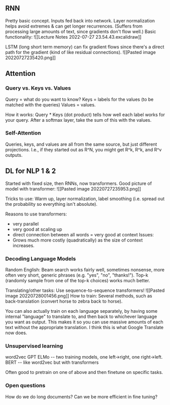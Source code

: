 ## RNN
Pretty basic concept.  Inputs fed back into network.  Layer normalization helps avoid extremes & can get longer recurrences.  (Suffers from processing large amounts of text, since gradients don't flow well.)  Basic functionality:
![[Lecture Notes 2022-07-27 23.54.43.excalidraw]]


LSTM (long short term memory) can fix gradient flows since there's a direct path for the gradient (kind of like residual connections).
![[Pasted image 20220727235420.png]]


## Attention
### Query vs. Keys vs. Values
Query = what do you want to know?
Keys = labels for the values (to be matched with the queries)
Values = values.

How it works:  Query * Keys (dot product) tells how well each label works for your query.  After a softmax layer, take the sum of this with the values.

### Self-Attention
Queries, keys, and values are all from the same source, but just different projections.  I.e., if they started out as R^N, you might get R^k, R^k, and R^v outputs.

## DL for NLP 1 & 2
Started with fixed size, then RNNs, now transformers.  Good picture of model with transformer:
![[Pasted image 20220727235953.png]]

Tricks to use:
Warm up, layer normalization, label smoothing (i.e. spread out the probability so everything isn't absolute).

Reasons to use transformers:
* very parallel
* very good at scaling up
* direct connection between all words = very good at context
Issues:
* Grows much more costly (quadratically) as the size of context increases.

### Decoding Language Models
Random English:
Beam search works fairly well, sometimes nonsense, more often very short, generic phrases (e.g. "yes", "no", "thanks!").  Top-k (randomly sample from one of the top-k choices) works much better.

Translating/other tasks:  Use sequence-to-sequence transformers!
![[Pasted image 20220728001456.png]]
How to train:  Several methods, such as back-translation (convert horse to zebra back to horse).

You can also actually train on each language separately, by having some internal "language" to translate to, and then back to whichever language you want as output.  This makes it so you can use massive amounts of each text without the appropriate translation.  I think this is what Google Translate now does.

### Unsupervised learning
word2vec
GPT
ELMo -- two training models, one left->right, one right->left.
BERT -- like word2vec but with transformers

Often good to pretrain on one of above and then finetune on specific tasks.


### Open questions
How do we do long documents?
Can we be more efficient in fine tuning?